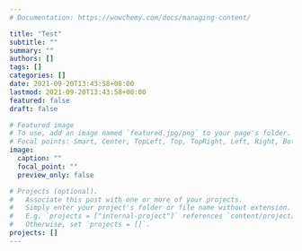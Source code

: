 ```yaml
---
# Documentation: https://wowchemy.com/docs/managing-content/

title: "Test"
subtitle: ""
summary: ""
authors: []
tags: []
categories: []
date: 2021-09-20T13:43:58+08:00
lastmod: 2021-09-20T13:43:58+08:00
featured: false
draft: false

# Featured image
# To use, add an image named `featured.jpg/png` to your page's folder.
# Focal points: Smart, Center, TopLeft, Top, TopRight, Left, Right, BottomLeft, Bottom, BottomRight.
image:
  caption: ""
  focal_point: ""
  preview_only: false

# Projects (optional).
#   Associate this post with one or more of your projects.
#   Simply enter your project's folder or file name without extension.
#   E.g. `projects = ["internal-project"]` references `content/project/deep-learning/index.md`.
#   Otherwise, set `projects = []`.
projects: []
---
```

